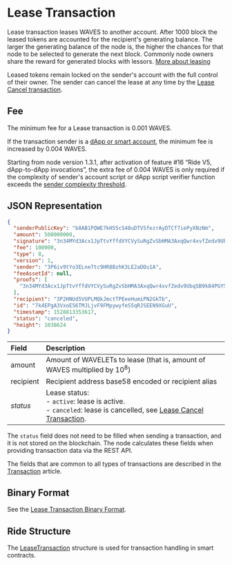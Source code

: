 # Lease Transaction

Lease transaction leases WAVES to another account. After 1000 block the leased tokens are accounted for the recipient's generating balance. The larger the generating balance of the node is, the higher the chances for that node to be selected to generate the next block. Commonly node owners share the reward for generated blocks with lessors. [More about leasing](/en/blockchain/leasing)

Leased tokens remain locked on the sender's account with the full control of their owner. The sender can cancel the lease at any time by the [Lease Cancel transaction](/en/blockchain/transaction-type/lease-cancel-transaction).

## Fee

The minimum fee for a Lease transaction is 0.001 WAVES.

If the transaction sender is a [dApp or smart account](/en/blockchain/account/dapp), the minimum fee is increased by 0.004 WAVES.

Starting from node version 1.3.1, after activation of feature #16 “Ride V5, dApp-to-dApp invocations”, the extra fee of 0.004 WAVES is only required if the complexity of sender's account script or dApp script verifier function exceeds the [sender complexity threshold](/en/ride/limits/).

## JSON Representation

```json
{
  "senderPublicKey": "b8AB1PQWE7kH55cS48uDTV5fezrAyDTCf7iePyXNzNm",
  "amount": 500000000,
  "signature": "3n34MYd3Acx1JpTtvYffdVYCVySuRgZvSbHMA3AxqQwr4xvfZedv9UbqSB9k84PGY5C8RSwGRjDnMGcYwQu2x7B5",
  "fee": 100000,
  "type": 8,
  "version": 1,
  "sender": "3P6iv9tYo3ELne7tc9HR8BzhK3LE2aDDu1A",
  "feeAssetId": null,
  "proofs": [
    "3n34MYd3Acx1JpTtvYffdVYCVySuRgZvSbHMA3AxqQwr4xvfZedv9UbqSB9k84PGY5C8RSwGRjDnMGcYwQu2x7B5"
  ],
  "recipient": "3P2HNUd5VUPLMQkJmctTPEeeHumiPN2GkTb",
  "id": "7k4EPgA3VxoE56TMJLjvF9FMpywyfeS5qRJSEEN9XGuU",
  "timestamp": 1528813353617,
  "status": "canceled",
  "height": 1038624
}
```

| Field | Description |
| :--- | :--- |
| amount | Amount of WAVELETs to lease (that is, amount of WAVES multiplied by 10<sup>8</sup>) |
| recipient | Recipient address base58 encoded or recipient alias |
| *status* | Lease status: <br>- `active`: lease is active.<br>- `canceled`: lease is cancelled, see [Lease Cancel Transaction](/en/blockchain/transaction-type/lease-cancel-transaction). |

The `status` field does not need to be filled when sending a transaction, and it is not stored on the blockchain. The node calculates these fields when providing transaction data via the REST API.

The fields that are common to all types of transactions are described in the [Transaction](/en/blockchain/transaction/#json-representation) article.

## Binary Format

See the [Lease Transaction Binary Format](/en/blockchain/binary-format/transaction-binary-format/lease-transaction-binary-format).

## Ride Structure

The [LeaseTransaction](/en/ride/structures/transaction-structures/lease-transaction) structure is used for transaction handling in smart contracts.
